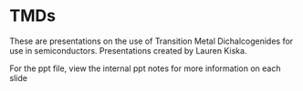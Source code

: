 # TMDs

These are presentations on the use of Transition Metal Dichalcogenides for use in semiconductors. Presentations created by Lauren Kiska.

For the ppt file, view the internal ppt notes for more information on each slide
